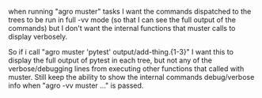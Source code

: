 when running "agro muster" tasks I want the commands dispatched to the trees to be run in full -vv mode (so that I can see the full output of the commands) but I don't want the internal functions that muster calls to display verbosely.

So if i call "agro muster 'pytest' output/add-thing.{1-3}" I want this to display the full output of pytest in each tree, but not any of the verbose/debugging lines from executing other functions that called with muster. Still keep the ability to show the internal commands debug/verbose info when "agro -vv muster ..." is passed.